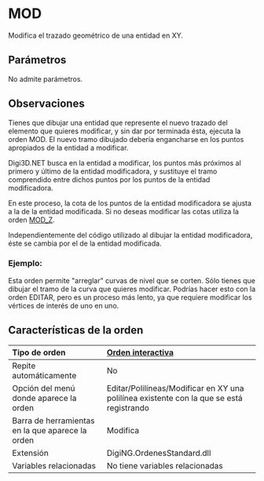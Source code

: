 # MOD

Modifica el trazado geométrico de una entidad en XY.

## Parámetros

No admite parámetros.

## Observaciones

Tienes que dibujar una entidad que represente el nuevo trazado del elemento que quieres modificar, y sin dar por terminada ésta, ejecuta la orden MOD. El nuevo tramo dibujado debería engancharse en los puntos apropiados de la entidad a modificar.

Digi3D.NET busca en la entidad a modificar, los puntos más próximos al primero y último de la entidad modificadora, y sustituye el tramo comprendido entre dichos puntos por los puntos de la entidad modificadora.

En este proceso, la cota de los puntos de la entidad modificadora se ajusta a la de la entidad modificada. Si no deseas modificar las cotas utiliza la orden [MOD\_Z](MOD_Z.html).

Independientemente del código utilizado al dibujar la entidad modificadora, éste se cambia por el de la entidad modificada.

### Ejemplo:

Esta orden permite "arreglar" curvas de nivel que se corten. Sólo tienes que dibujar el tramo de la curva que quieres modificar. Podrías hacer esto con la orden EDITAR, pero es un proceso más lento, ya que requiere modificar los vértices de interés de uno en uno.

## Características de la orden

| Tipo de orden | [Orden interactiva]() |
| :--- | :--- |
| Repite automáticamente | No |
| Opción del menú donde aparece la orden | Editar/Polilíneas/Modificar en XY una polilínea existente con la que se está registrando |
| Barra de herramientas en la que aparece la orden | Modifica |
| Extensión | DigiNG.OrdenesStandard.dll |
| Variables relacionadas | No tiene variables relacionadas |

